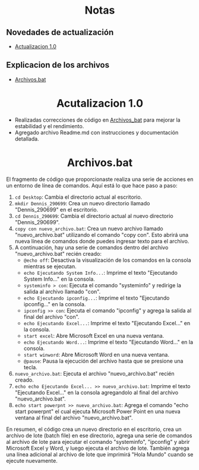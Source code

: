 <div align="center">
  <h1 style="text-align: center;">Notas</h1>

</div>

## Novedades de actualización
<ul>
    <li><a href="Actualizacion_1">Actualizacion 1.0</a></li>
</ul>

## Explicacion de los archivos
<ul>
    <li><a href="Archivos_bat">Archivos.bat</a></li>
</ul>


<div align="center">
  <h1 id="Actualizacion_1">Acutalizacion 1.0</h1>
</div>

<ul>
  <li>Realizadas correcciones de código en <a href="./Archivos_bat .txt">Archivos_bat</a> para mejorar la estabilidad y el rendimiento.</li>
  <li>Agregado archivo Readme.md con instrucciones y documentación detallada.</li>
</ul>

<div align="center">
  <h1 id="Archivos_bat">Archivos.bat</h1>
</div>

<p>
El fragmento de código que proporcionaste realiza una serie de acciones en un entorno de línea de comandos. Aquí está lo que hace paso a paso:

1. `cd Desktop`: Cambia el directorio actual al escritorio.
2. `mkdir Dennis_290699`: Crea un nuevo directorio llamado "Dennis_290699" en el escritorio.
3. `cd Dennis_290699`: Cambia el directorio actual al nuevo directorio "Dennis_290699".
4. `copy con nuevo_archivo.bat`: Crea un nuevo archivo llamado "nuevo_archivo.bat" utilizando el comando "copy con". Esto abrirá una nueva línea de comandos donde puedes ingresar texto para el archivo.
5. A continuación, hay una serie de comandos dentro del archivo "nuevo_archivo.bat" recién creado:
   - `@echo off`: Desactiva la visualización de los comandos en la consola mientras se ejecutan.
   - `echo Ejecutando System Info...`: Imprime el texto "Ejecutando System Info..." en la consola.
   - `systeminfo > con`: Ejecuta el comando "systeminfo" y redirige la salida al archivo llamado "con".
   - `echo Ejecutando ipconfig...`: Imprime el texto "Ejecutando ipconfig..." en la consola.
   - `ipconfig >> con`: Ejecuta el comando "ipconfig" y agrega la salida al final del archivo "con".
   - `echo Ejecutando Excel...`: Imprime el texto "Ejecutando Excel..." en la consola.
   - `start excel`: Abre Microsoft Excel en una nueva ventana.
   - `echo Ejecutando Word...`: Imprime el texto "Ejecutando Word..." en la consola.
   - `start winword`: Abre Microsoft Word en una nueva ventana.
   - `@pause`: Pausa la ejecución del archivo hasta que se presione una tecla.
6. `nuevo_archivo.bat`: Ejecuta el archivo "nuevo_archivo.bat" recién creado.
7. `echo echo Ejecutando Excel... >> nuevo_archivo.bat`: Imprime el texto "Ejecutando Excel..." en la consola agregandolo al final del archivo "nuevo_archivo.bat".
8. `echo start powerpnt >> nuevo_archivo.bat`: Agrega el comando "echo start powerpnt" el cual ejecuta Microsoft Power Point en una nueva ventana al final del archivo "nuevo_archivo.bat".

En resumen, el código crea un nuevo directorio en el escritorio, crea un archivo de lote (batch file) en ese directorio, agrega una serie de comandos al archivo de lote para ejecutar el comando "systeminfo", "ipconfig" y abrir Microsoft Excel y Word, y luego ejecuta el archivo de lote. También agrega una línea adicional al archivo de lote que imprimirá "Hola Mundo" cuando se ejecute nuevamente.
</p>
